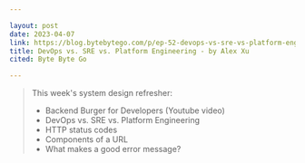 ```yaml
---

layout: post
date: 2023-04-07
link: https://blog.bytebytego.com/p/ep-52-devops-vs-sre-vs-platform-engineering
title: DevOps vs. SRE vs. Platform Engineering - by Alex Xu
cited: Byte Byte Go

---
```


> This week's system design refresher:
> - Backend Burger for Developers (Youtube video)
> - DevOps vs. SRE vs. Platform Engineering
> - HTTP status codes
> - Components of a URL
> - What makes a good error message?